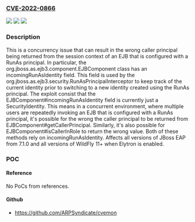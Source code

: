 ### [CVE-2022-0866](https://cve.mitre.org/cgi-bin/cvename.cgi?name=CVE-2022-0866)
![](https://img.shields.io/static/v1?label=Product&message=Wildfly&color=blue)
![](https://img.shields.io/static/v1?label=Version&message=%3D%20JBoss%20EAP%20from%207.1.0%20and%20all%20versions%20of%20WildFly%2011%2B%20when%20Elytron%20is%20enabled.%20&color=brighgreen)
![](https://img.shields.io/static/v1?label=Vulnerability&message=CWE-863&color=brighgreen)

### Description

This is a concurrency issue that can result in the wrong caller principal being returned from the session context of an EJB that is configured with a RunAs principal. In particular, the org.jboss.as.ejb3.component.EJBComponent class has an incomingRunAsIdentity field. This field is used by the org.jboss.as.ejb3.security.RunAsPrincipalInterceptor to keep track of the current identity prior to switching to a new identity created using the RunAs principal. The exploit consist that the EJBComponent#incomingRunAsIdentity field is currently just a SecurityIdentity. This means in a concurrent environment, where multiple users are repeatedly invoking an EJB that is configured with a RunAs principal, it's possible for the wrong the caller principal to be returned from EJBComponent#getCallerPrincipal. Similarly, it's also possible for EJBComponent#isCallerInRole to return the wrong value. Both of these methods rely on incomingRunAsIdentity. Affects all versions of JBoss EAP from 7.1.0 and all versions of WildFly 11+ when Elytron is enabled.

### POC

#### Reference
No PoCs from references.

#### Github
- https://github.com/ARPSyndicate/cvemon

